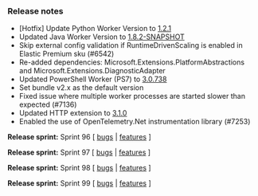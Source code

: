 ### Release notes
<!-- Please add your release notes in the following format:
- My change description (#PR)
-->
- [Hotfix] Update Python Worker Version to [1.2.1](https://github.com/Azure/azure-functions-python-worker/releases/tag/1.2.1)
- Updated Java Worker Version to [1.8.2-SNAPSHOT](https://github.com/Azure/azure-functions-java-worker/releases/tag/1.8.2-SNAPSHOT)
- Skip external config validation if RuntimeDrivenScaling is enabled in Elastic Premium sku (#6542)
- Re-added dependencies: Microsoft.Extensions.PlatformAbstractions and Microsoft.Extensions.DiagnosticAdapter
- Updated PowerShell Worker (PS7) to [3.0.738](https://github.com/Azure/azure-functions-powershell-worker/releases/tag/v3.0.738)
- Set bundle v2.x as the default version
- Fixed issue where multiple worker processes are started slower than expected (#7136)
- Updated HTTP extension to [3.1.0](https://github.com/Azure/azure-webjobs-sdk-extensions/releases/tag/http-v3.1.0)
- Enabled the use of OpenTelemetry.Net instrumentation library (#7253)

**Release sprint:** Sprint 96
[ [bugs](https://github.com/Azure/azure-functions-host/issues?q=is%3Aissue+milestone%3A%22Functions+Sprint+96%22+label%3Abug+is%3Aclosed) | [features](https://github.com/Azure/azure-functions-host/issues?q=is%3Aissue+milestone%3A%22Functions+Sprint+96%22+label%3Afeature+is%3Aclosed) ]

**Release sprint:** Sprint 97
[ [bugs](https://github.com/Azure/azure-functions-host/issues?q=is%3Aissue+milestone%3A%22Functions+Sprint+97%22+label%3Abug+is%3Aclosed) | [features](https://github.com/Azure/azure-functions-host/issues?q=is%3Aissue+milestone%3A%22Functions+Sprint+97%22+label%3Afeature+is%3Aclosed) ]

**Release sprint:** Sprint 98
[ [bugs](https://github.com/Azure/azure-functions-host/issues?q=is%3Aissue+milestone%3A%22Functions+Sprint+98%22+label%3Abug+is%3Aclosed) | [features](https://github.com/Azure/azure-functions-host/issues?q=is%3Aissue+milestone%3A%22Functions+Sprint+98%22+label%3Afeature+is%3Aclosed) ]

**Release sprint:** Sprint 99
[ [bugs](https://github.com/Azure/azure-functions-host/issues?q=is%3Aissue+milestone%3A%22Functions+Sprint+99%22+label%3Abug+is%3Aclosed) | [features](https://github.com/Azure/azure-functions-host/issues?q=is%3Aissue+milestone%3A%22Functions+Sprint+99%22+label%3Afeature+is%3Aclosed) ]
